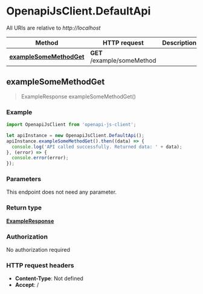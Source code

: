 # OpenapiJsClient.DefaultApi

All URIs are relative to *http://localhost*

Method | HTTP request | Description
------------- | ------------- | -------------
[**exampleSomeMethodGet**](DefaultApi.md#exampleSomeMethodGet) | **GET** /example/someMethod | 



## exampleSomeMethodGet

> ExampleResponse exampleSomeMethodGet()





### Example

```javascript
import OpenapiJsClient from 'openapi-js-client';

let apiInstance = new OpenapiJsClient.DefaultApi();
apiInstance.exampleSomeMethodGet().then((data) => {
  console.log('API called successfully. Returned data: ' + data);
}, (error) => {
  console.error(error);
});

```

### Parameters

This endpoint does not need any parameter.

### Return type

[**ExampleResponse**](ExampleResponse.md)

### Authorization

No authorization required

### HTTP request headers

- **Content-Type**: Not defined
- **Accept**: /

